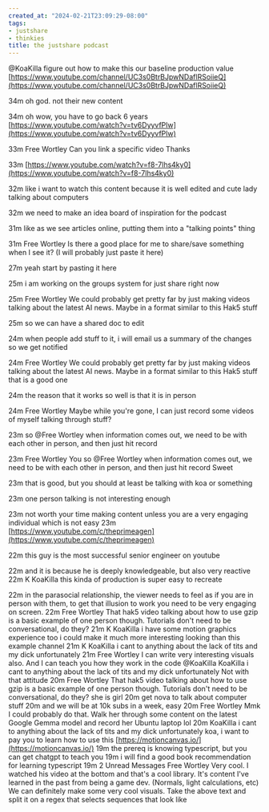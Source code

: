 ```yaml
---
created_at: "2024-02-21T23:09:29-08:00"
tags:
- justshare
- thinkies
title: the justshare podcast
---
```


@KoaKilla figure out how to make this our baseline production value [https://www.youtube.com/channel/UC3s0BtrBJpwNDaflRSoiieQ](https://www.youtube.com/channel/UC3s0BtrBJpwNDaflRSoiieQ)

34m oh god. not their new content

34m oh wow, you have to go back 6 years [https://www.youtube.com/watch?v=tv6DyyvfPlw](https://www.youtube.com/watch?v=tv6DyyvfPlw)

33m Free Wortley Can you link a specific video Thanks

33m [https://www.youtube.com/watch?v=f8-7lhs4ky0](https://www.youtube.com/watch?v=f8-7lhs4ky0)

32m like i want to watch this content because it is well edited and cute lady talking about computers

32m we need to make an idea board of inspiration for the podcast

31m like as we see articles online, putting them into a "talking points" thing

31m Free Wortley Is there a good place for me to share/save something when I see it? (I will probably just paste it here)

27m yeah start by pasting it here

25m i am working on the groups system for just share right now

25m Free Wortley We could probably get pretty far by just making videos talking about the latest AI news. Maybe in a format similar to this Hak5 stuff

25m so we can have a shared doc to edit

24m when people add stuff to it, i will email us a summary of the changes so we get notified

24m Free Wortley We could probably get pretty far by just making videos talking about the latest AI news. Maybe in a format similar to this Hak5 stuff that is a good one

24m the reason that it works so well is that it is in person

24m Free Wortley Maybe while you're gone, I can just record some videos of myself talking through stuff?

23m so @Free Wortley when information comes out, we need to be with each other in person, and then just hit record

23m Free Wortley You so @Free Wortley when information comes out, we need to be with each other in person, and then just hit record Sweet

23m that is good, but you should at least be talking with koa or something

23m one person talking is not interesting enough

23m not worth your time making content unless you are a very engaging individual which is not easy 23m [https://www.youtube.com/c/theprimeagen](https://www.youtube.com/c/theprimeagen)

22m this guy is the most successful senior engineer on youtube

22m and it is because he is deeply knowledgeable, but also very reactive 22m K KoaKilla this kinda of production is super easy to recreate

22m in the parasocial relationship, the viewer needs to feel as if you are in person with them, to get that illusion to work you need to be very engaging on screen. 22m Free Wortley That hak5 video talking about how to use gzip is a basic example of one person though. Tutorials don't need to be conversational, do they? 21m K KoaKilla i have some motion graphics experience too i could make it much more interesting looking than this example channel 21m K KoaKilla i cant to anything about the lack of tits and my dick unfortunately 21m Free Wortley I can write very interesting visuals also. And I can teach you how they work in the code @KoaKilla KoaKilla i cant to anything about the lack of tits and my dick unfortunately Not with that attitude 20m Free Wortley That hak5 video talking about how to use gzip is a basic example of one person though. Tutorials don't need to be conversational, do they? she is girl 20m get nova to talk about computer stuff 20m and we will be at 10k subs in a week, easy 20m Free Wortley Mmk I could probably do that. Walk her through some content on the latest Google Gemma model and record her Ubuntu laptop lol 20m KoaKilla i cant to anything about the lack of tits and my dick unfortunately koa, i want to pay you to learn how to use this [https://motioncanvas.io/](https://motioncanvas.io/) 19m the prereq is knowing typescript, but you can get chatgpt to teach you 19m i will find a good book recommendation for learning typescript 19m 2 Unread Messages Free Wortley Very cool. I watched his video at the bottom and that's a cool library. It's content I've learned in the past from being a game dev. (Normals, light calculations, etc) We can definitely make some very cool visuals. Take the above text and split it on a regex that selects sequences that look like